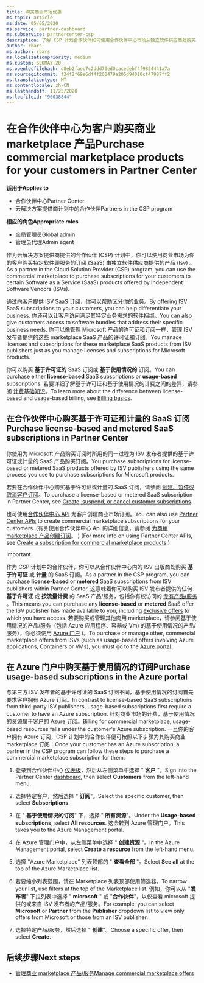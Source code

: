 ```yaml
---
title: 购买商业市场优惠
ms.topic: article
ms.date: 05/05/2020
ms.service: partner-dashboard
ms.subservice: partnercenter-csp
description: 了解 CSP 计划合作伙伴如何使用合作伙伴中心市场从独立软件供应商处购买 SaaS 产品/服务 (Isv) 。
author: rbars
ms.author: rbars
ms.localizationpriority: medium
ms.custom: SEOMAY.20
ms.openlocfilehash: d8eb2faec7c2ddd70ed0cacedebf4f9824441a7a
ms.sourcegitcommit: f34f2f69e6df4f260479a205d94010cf47987ff2
ms.translationtype: MT
ms.contentlocale: zh-CN
ms.lasthandoff: 11/25/2020
ms.locfileid: "96038844"
---
```

# <a name="purchase-commercial-marketplace-products-for-your-customers-in-partner-center"></a><span data-ttu-id="301b5-103">在合作伙伴中心为客户购买商业 marketplace 产品</span><span class="sxs-lookup"><span data-stu-id="301b5-103">Purchase commercial marketplace products for your customers in Partner Center</span></span>

<span data-ttu-id="301b5-104">**适用于**</span><span class="sxs-lookup"><span data-stu-id="301b5-104">**Applies to**</span></span>

- <span data-ttu-id="301b5-105">合作伙伴中心</span><span class="sxs-lookup"><span data-stu-id="301b5-105">Partner Center</span></span>
- <span data-ttu-id="301b5-106">云解决方案提供商计划中的合作伙伴</span><span class="sxs-lookup"><span data-stu-id="301b5-106">Partners in the CSP program</span></span>

<span data-ttu-id="301b5-107">**相应的角色**</span><span class="sxs-lookup"><span data-stu-id="301b5-107">**Appropriate roles**</span></span>

- <span data-ttu-id="301b5-108">全局管理员</span><span class="sxs-lookup"><span data-stu-id="301b5-108">Global admin</span></span>
- <span data-ttu-id="301b5-109">管理员代理</span><span class="sxs-lookup"><span data-stu-id="301b5-109">Admin agent</span></span>

<span data-ttu-id="301b5-110">作为云解决方案提供商提供的合作伙伴 (CSP) 计划中，你可以使用商业市场为你的客户购买特定软件即服务的订阅 (SaaS) 由独立软件供应商提供的产品 (Isv) 。</span><span class="sxs-lookup"><span data-stu-id="301b5-110">As a partner in the Cloud Solution Provider (CSP) program, you can use the commercial marketplace to purchase subscriptions for your customers to certain Software as a Service (SaaS) products offered by Independent Software Vendors (ISVs).</span></span>

<span data-ttu-id="301b5-111">通过向客户提供 ISV SaaS 订阅，你可以帮助区分你的业务。</span><span class="sxs-lookup"><span data-stu-id="301b5-111">By offering ISV SaaS subscriptions to your customers, you can help differentiate your business.</span></span> <span data-ttu-id="301b5-112">你还可以让客户访问满足其特定业务需求的软件捆绑。</span><span class="sxs-lookup"><span data-stu-id="301b5-112">You can also give customers access to software bundles that address their specific business needs.</span></span> <span data-ttu-id="301b5-113">你可以像管理 Microsoft 产品的许可证和订阅一样，管理 ISV 发布者提供的这些 marketplace SaaS 产品的许可证和订阅。</span><span class="sxs-lookup"><span data-stu-id="301b5-113">You manage licenses and subscriptions for these marketplace SaaS products from ISV publishers just as you manage licenses and subscriptions for Microsoft products.</span></span>

<span data-ttu-id="301b5-114">你可以购买 **基于许可证的** SaaS 订阅或 **基于使用情况的** 订阅。</span><span class="sxs-lookup"><span data-stu-id="301b5-114">You can purchase either **license-based** SaaS subscriptions or **usage-based** subscriptions.</span></span> <span data-ttu-id="301b5-115">若要详细了解基于许可证和基于使用情况的计费之间的差异，请参阅 [计费基础知识](billing-basics.md)。</span><span class="sxs-lookup"><span data-stu-id="301b5-115">To learn more about the difference between license-based and usage-based billing, see [Billing basics](billing-basics.md).</span></span>

## <a name="purchase-license-based-and-metered-saas-subscriptions-in-partner-center"></a><span data-ttu-id="301b5-116">在合作伙伴中心购买基于许可证和计量的 SaaS 订阅</span><span class="sxs-lookup"><span data-stu-id="301b5-116">Purchase license-based and metered SaaS subscriptions in Partner Center</span></span>

<span data-ttu-id="301b5-117">你使用为 Microsoft 产品购买订阅时所用的同一过程为 ISV 发布者提供的基于许可证或计量的 SaaS 产品购买订阅。</span><span class="sxs-lookup"><span data-stu-id="301b5-117">You purchase subscriptions for license-based or metered SaaS products offered by ISV publishers using the same process you use to purchase subscriptions for Microsoft products.</span></span>

<span data-ttu-id="301b5-118">若要在合作伙伴中心购买基于许可证或计量的 SaaS 订阅，请参阅 [创建、暂停或取消客户订阅](create-a-new-subscription.md#create-a-new-subscription)。</span><span class="sxs-lookup"><span data-stu-id="301b5-118">To purchase a license-based or metered SaaS subscription in Partner Center, see [Create, suspend, or cancel customer subscriptions](create-a-new-subscription.md#create-a-new-subscription).</span></span>

<span data-ttu-id="301b5-119">也可使用[合作伙伴中心 API](/partner-center/develop/) 为客户创建商业市场订阅。</span><span class="sxs-lookup"><span data-stu-id="301b5-119">You can also use [Partner Center APIs](/partner-center/develop/) to create commercial marketplace subscriptions for your customers.</span></span> <span data-ttu-id="301b5-120"> (有关使用合作伙伴中心 Api 的详细信息，请参阅 [为商用 marketplace 产品创建订阅](/partner-center/develop/create-subscription-azure-marketplace-products)。 ) </span><span class="sxs-lookup"><span data-stu-id="301b5-120">(For more info on using Partner Center APIs, see [Create a subscription for commercial marketplace products](/partner-center/develop/create-subscription-azure-marketplace-products).)</span></span>

>[!IMPORTANT]
> <span data-ttu-id="301b5-121">作为 CSP 计划中的合作伙伴，你可以从合作伙伴中心内的 ISV 出版商处购买 **基于许可证** 或 **计量** 的 SaaS 订阅。</span><span class="sxs-lookup"><span data-stu-id="301b5-121">As a partner in the CSP program, you can purchase **license-based** or **metered** SaaS subscriptions from ISV publishers within Partner Center.</span></span> <span data-ttu-id="301b5-122">这意味着你可以购买 ISV 发布者提供的任何 **基于许可证** 或 **按流量计费** 的 SaaS 产品/服务，包括你有权访问的 [专有产品/服务](csp-commercial-marketplace-discover.md#learn-about-marketplace-exclusive-offers) 。</span><span class="sxs-lookup"><span data-stu-id="301b5-122">This means you can purchase any **license-based** or **metered** SaaS offer the ISV publisher has made available to you, including [exclusive offers](csp-commercial-marketplace-discover.md#learn-about-marketplace-exclusive-offers) to which you have access.</span></span> <span data-ttu-id="301b5-123">若要购买或管理其他商用 marketplace，请参阅基于使用情况的产品/服务（包括 Azure 应用程序、容器或 Vm) 的基于使用情况的产品/服务），你必须使用 [Azure 门户](https://portal.azure.com/) (。</span><span class="sxs-lookup"><span data-stu-id="301b5-123">To purchase or manage other, commercial marketplace offers from ISVs (such as usage-based offers involving Azure applications, Containers or VMs), you must go to the [Azure portal](https://portal.azure.com/).</span></span>

## <a name="purchase-usage-based-subscriptions-in-the-azure-portal"></a><span data-ttu-id="301b5-124">在 Azure 门户中购买基于使用情况的订阅</span><span class="sxs-lookup"><span data-stu-id="301b5-124">Purchase usage-based subscriptions in the Azure portal</span></span>

<span data-ttu-id="301b5-125">与第三方 ISV 发布者的基于许可证的 SaaS 订阅不同，基于使用情况的订阅首先要求客户拥有 Azure 订阅。</span><span class="sxs-lookup"><span data-stu-id="301b5-125">In contrast to license-based SaaS subscriptions from third-party ISV publishers, usage-based subscriptions first require a customer to have an Azure subscription.</span></span> <span data-ttu-id="301b5-126">针对商业市场的计费，基于使用情况的资源属于客户的 Azure 订阅。</span><span class="sxs-lookup"><span data-stu-id="301b5-126">Billing for commercial marketplace, usage-based resources falls under the customer's Azure subscription.</span></span> <span data-ttu-id="301b5-127">一旦你的客户拥有 Azure 订阅，CSP 计划中的合作伙伴便可按照以下步骤为其购买商业 marketplace 订阅：</span><span class="sxs-lookup"><span data-stu-id="301b5-127">Once your customer has an Azure subscription, a partner in the CSP program can follow these steps to purchase a commercial marketplace subscription for them:</span></span>

1. <span data-ttu-id="301b5-128">登录到合作伙伴中心 [仪表板](https://partner.microsoft.com/dashboard)，然后从左侧菜单中选择 " **客户** "。</span><span class="sxs-lookup"><span data-stu-id="301b5-128">Sign into the Partner Center [dashboard](https://partner.microsoft.com/dashboard), then select **Customers** from the left-hand menu.</span></span>

2. <span data-ttu-id="301b5-129">选择特定客户，然后选择 " **订阅**"。</span><span class="sxs-lookup"><span data-stu-id="301b5-129">Select the specific customer, then select **Subscriptions**.</span></span>  

3. <span data-ttu-id="301b5-130">在 " **基于使用情况的订阅**" 下，选择 " **所有资源**"。</span><span class="sxs-lookup"><span data-stu-id="301b5-130">Under the **Usage-based subscriptions**, select **All resources**.</span></span> <span data-ttu-id="301b5-131">这会转到 Azure 管理门户。</span><span class="sxs-lookup"><span data-stu-id="301b5-131">This takes you to the Azure Management portal.</span></span>

4. <span data-ttu-id="301b5-132">在 Azure 管理门户中，从左侧菜单中选择 " **创建资源** "。</span><span class="sxs-lookup"><span data-stu-id="301b5-132">In the Azure Management portal, select **Create a resource** from the left-hand menu.</span></span>

5. <span data-ttu-id="301b5-133">选择 "Azure Marketplace" 列表顶部的 " **查看全部** "。</span><span class="sxs-lookup"><span data-stu-id="301b5-133">Select **See all** at the top of the Azure Marketplace list.</span></span>

6. <span data-ttu-id="301b5-134">若要缩小列表范围，请在 Marketplace 列表顶部使用筛选器。</span><span class="sxs-lookup"><span data-stu-id="301b5-134">To narrow your list, use filters at the top of the Marketplace list.</span></span> <span data-ttu-id="301b5-135">例如，你可以从 "**发布者**" 下拉列表中选择 " **microsoft** " 或 "**合作伙伴**"，以仅查看 microsoft 提供的或来自 ISV 发布者的产品/服务。</span><span class="sxs-lookup"><span data-stu-id="301b5-135">For example, you can select **Microsoft** or **Partner** from the **Publisher** dropdown list to view only offers from Microsoft or those from an ISV publisher.</span></span>

7. <span data-ttu-id="301b5-136">选择特定产品/服务，然后选择 " **创建**"。</span><span class="sxs-lookup"><span data-stu-id="301b5-136">Choose a specific offer, then select **Create**.</span></span>

## <a name="next-steps"></a><span data-ttu-id="301b5-137">后续步骤</span><span class="sxs-lookup"><span data-stu-id="301b5-137">Next steps</span></span>

- [<span data-ttu-id="301b5-138">管理商业 marketplace 产品/服务</span><span class="sxs-lookup"><span data-stu-id="301b5-138">Manage commercial marketplace offers</span></span>](csp-commercial-marketplace-purchase.md)